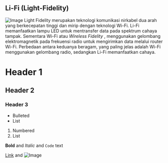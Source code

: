 ## Li-Fi (Light-Fidelity)
![Image](gambar1)
 Light Fidelity merupakan teknologi komunikasi nirkabel dua arah yang berkecepatan tinggi dan mirip dengan teknologi Wi-Fi.
 Li-Fi memanfaatkan lampu LED untuk mentransfer data pada spektrum cahaya tampak. Sementara Wi-Fi atau _Wireless Fidelity_ , menggunakan gelombang elektromagnetik pada frekuensi radio untuk mengirimkan data melalui router Wi-Fi. Perbedaan antara keduanya beragam, yang paling jelas adalah Wi-Fi menggunakan gelombang radio, sedangkan Li-Fi memanfaatkan cahaya.
### 

# Header 1
## Header 2
### Header 3

- Bulleted
- List

1. Numbered
2. List

**Bold** and _Italic_ and `Code` text

[Link](url) and ![Image](src)
